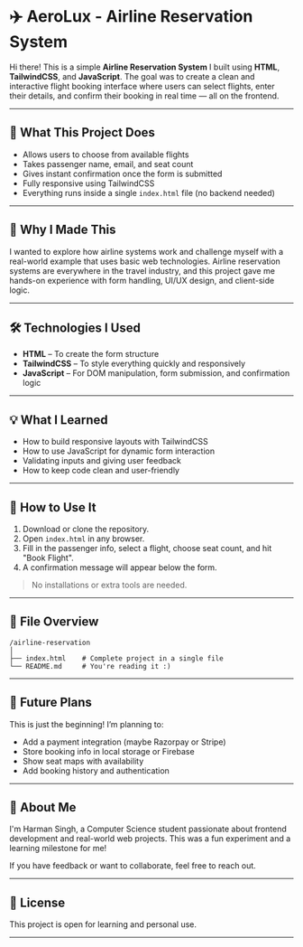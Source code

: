 # ✈️ AeroLux - Airline Reservation System

Hi there! This is a simple **Airline Reservation System** I built using **HTML**, **TailwindCSS**, and **JavaScript**. The goal was to create a clean and interactive flight booking interface where users can select flights, enter their details, and confirm their booking in real time — all on the frontend.

---

## 📌 What This Project Does

- Allows users to choose from available flights  
- Takes passenger name, email, and seat count  
- Gives instant confirmation once the form is submitted  
- Fully responsive using TailwindCSS  
- Everything runs inside a single `index.html` file (no backend needed)  

---

## 🎯 Why I Made This

I wanted to explore how airline systems work and challenge myself with a real-world example that uses basic web technologies. Airline reservation systems are everywhere in the travel industry, and this project gave me hands-on experience with form handling, UI/UX design, and client-side logic.

---

## 🛠 Technologies I Used

- **HTML** – To create the form structure  
- **TailwindCSS** – To style everything quickly and responsively  
- **JavaScript** – For DOM manipulation, form submission, and confirmation logic  

---

## 💡 What I Learned

- How to build responsive layouts with TailwindCSS  
- How to use JavaScript for dynamic form interaction  
- Validating inputs and giving user feedback  
- How to keep code clean and user-friendly  

---

## 🧩 How to Use It

1. Download or clone the repository.  
2. Open `index.html` in any browser.  
3. Fill in the passenger info, select a flight, choose seat count, and hit "Book Flight".  
4. A confirmation message will appear below the form.  

> No installations or extra tools are needed.

---

## 📁 File Overview

```
/airline-reservation
│
├── index.html    # Complete project in a single file
└── README.md     # You're reading it :)
```

---

## 🚀 Future Plans

This is just the beginning! I’m planning to:
- Add a payment integration (maybe Razorpay or Stripe)
- Store booking info in local storage or Firebase
- Show seat maps with availability
- Add booking history and authentication

---

## 🙋 About Me

I'm Harman Singh, a Computer Science student passionate about frontend development and real-world web projects. This was a fun experiment and a learning milestone for me!

If you have feedback or want to collaborate, feel free to reach out.

---

## 📜 License

This project is open for learning and personal use.

---

